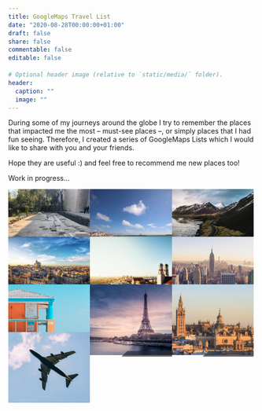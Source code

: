 ```yaml
---
title: GoogleMaps Travel List
date: "2020-08-28T00:00:00+01:00"
draft: false
share: false
commentable: false
editable: false

# Optional header image (relative to `static/media/` folder).
header:
  caption: ""
  image: ""
---
```


<!-- STYLESHEET CSS -->
<style>
.column {
  float: left;
  width: 33%;
  margin-bottom: -50px;
  overflow: hidden;
}

.row::after {
  content: "";
  clear: both;
  display: table;
}

.container {
  position: relative;
  width: 100%;
  max-width: 400px;
}

.container img {
  width: 20vh;
  height: 15vw;
  object-fit: cover;
}

.container .btn {
  position: absolute;
  top: 50%;
  left: 50%;
  transform: translate(-20%, 150%);
  -ms-transform: translate(-50%, -50%);
  background-color: rgb(40, 42, 54, 0.7);
  color: white;
  font-size: 18px;
  padding: 10px 50px;
  border: none;
  cursor: pointer;
  border-radius: 10px;
  text-align: center;
  clip-path: polygon(15% 0%, 95% 0%, 95% 100%, 15% 100%, 0% 50%);
}

.container .btn:hover {
  background-color: rgb(41, 98, 255, 0.9);
}


</style>
  
During some of my journeys around the globe I try to remember the places that impacted me the most – must-see places –, or simply places that I had fun seeing. Therefore, I created a series of GoogleMaps Lists which I would like to share with you and your friends.

Hope they are useful :) and feel free to recommend me new places too!

Work in progress...

<div class="row">
  <div class="column">
    <div class="container">
        <img src="https://raw.githubusercontent.com/DavidJKTofan/davidjktofan.me/master/assets/images/gmaps-images/CDMX-piramides.jpeg" alt="CDMX" style="width:100%">
      <a href="https://goo.gl/maps/xweG7kQr8jq8omd36" target="_blank">
        <button class="btn">CDMX</button>
      </a>
    </div>
  </div>

  <div class="column">
    <div class="container">
        <img src="https://raw.githubusercontent.com/DavidJKTofan/davidjktofan.me/master/assets/images/gmaps-images/Cadiz-background.jpg" alt="CDMX" style="width:100%">
      <a href="https://goo.gl/maps/n4KSVZf3ekJ84hjR7" target="_blank">
        <button class="btn">Cádiz</button>
      </a>
    </div>
  </div>
  
  <div class="column">
    <div class="container">
        <img src="https://raw.githubusercontent.com/DavidJKTofan/davidjktofan.me/master/assets/images/gmaps-images/Iceland-background.jpg" alt="CDMX" style="width:100%">
      <a href="https://goo.gl/maps/Rmu2vJUvN9Y8a6bV9" target="_blank">
        <button class="btn">Iceland</button>
      </a>
    </div>
  </div>
  
  <div class="column">
    <div class="container">
        <img src="https://raw.githubusercontent.com/DavidJKTofan/davidjktofan.me/master/assets/images/gmaps-images/Madrid-background.jpg" alt="CDMX" style="width:100%">
      <a href="https://goo.gl/maps/uVDZCEa1vLotgps78" target="_blank">
        <button class="btn">Madrid</button>
      </a>
    </div>
  </div>
  
  <div class="column">
    <div class="container">
        <img src="https://raw.githubusercontent.com/DavidJKTofan/davidjktofan.me/master/assets/images/gmaps-images/Munich-city-background.jpg" alt="CDMX" style="width:100%">
      <a href="https://goo.gl/maps/KmzMJEcfaZ5vkoNy6" target="_blank">
        <button class="btn">Munich</button>
      </a>
    </div>
  </div>
  
  <div class="column">
    <div class="container">
        <img src="https://raw.githubusercontent.com/DavidJKTofan/davidjktofan.me/master/assets/images/gmaps-images/New-York-background.jpg" alt="CDMX" style="width:100%">
      <a href="https://goo.gl/maps/qvcjPQ7uvk4XVBKm7" target="_blank">
        <button class="btn">New York</button>
      </a>
    </div>
  </div>
  
  <div class="column">
    <div class="container">
        <img src="https://raw.githubusercontent.com/DavidJKTofan/davidjktofan.me/master/assets/images/gmaps-images/miami-beach-sun.jpg" alt="CDMX" style="width:100%">
      <a href="https://goo.gl/maps/1JEc36CbsZi9HZw27" target="_blank">
        <button class="btn">Miami</button>
      </a>
    </div>
  </div>
  
  <div class="column">
    <div class="container">
        <img src="https://raw.githubusercontent.com/DavidJKTofan/davidjktofan.me/master/assets/images/gmaps-images/paris-eiffel-tower.jpg" alt="CDMX" style="width:100%">
      <a href="https://goo.gl/maps/CEKdSx2KLyCCzdT86" target="_blank">
        <button class="btn">Paris</button>
      </a>
    </div>
  </div>
  
  <div class="column">
    <div class="container">
        <img src="https://raw.githubusercontent.com/DavidJKTofan/davidjktofan.me/master/assets/images/gmaps-images/seville-spain.jpg" alt="CDMX" style="width:100%">
      <a href="https://goo.gl/maps/hgW4NTkVMnJECMa48" target="_blank">
      <button class="btn">Seville</button>
      </a>
    </div>
  </div>
  
  <div class="column">
    <div class="container">
        <img src="https://raw.githubusercontent.com/DavidJKTofan/davidjktofan.me/master/assets/images/gmaps-images/travel-plane-background.jpg" alt="CDMX" style="width:100%">
        <button class="btn">Soon more</button>
    </div>
  </div>
  
</div>
